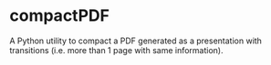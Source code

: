# compactPDF
A Python utility to compact a PDF generated as a presentation with transitions (i.e. more than 1 page with same information).
